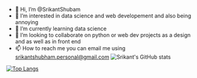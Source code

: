 - 👋 Hi, I’m @SrikantShubam
- 👀 I’m interested in data science and web developement and also being annoying
- 🌱 I’m currently learning data science 
- 💞️ I’m looking to collaborate on python or web dev projects as a design and as well as in front end 
- 📫 How to reach me you can email me using srikantshubham.personal@gmail.com
![Srikant's GitHub stats](https://github-readme-stats.vercel.app/api?username=srikantshubam&show_icons=true&theme=dracula)

[![Top Langs](https://github-readme-stats.vercel.app/api/top-langs/?username=srikantshubam&layout=compact)](https://github.com/anuraghazra/github-readme-stats)
<!---
SrikantShubam/SrikantShubam is a ✨ special ✨ repository because its `README.md` (this file) appears on your GitHub profile.
You can click the Preview link to take a look at your changes.
--->
